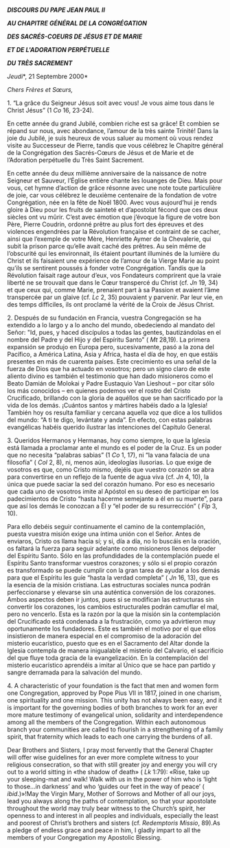 ***DISCOURS DU PAPE JEAN PAUL II***

***AU CHAPITRE GÉNÉRAL DE LA CONGRÉGATION***

***DES SACRÉS-COEURS DE JÉSUS ET DE MARIE***

***ET DE L'ADORATION PERPÉTUELLE***

***DU TRÈS SACREMENT***

*Jeudi**, 21 Septembre 2000*

*Chers Frères et Sœurs,*

1\. “La grâce du Seigneur Jésus soit avec vous! Je vous aime tous dans le Christ Jésus” (1 *Co* 16, 23-24).

En cette année du grand Jubilé, combien riche est sa grâce! Et combien se répand sur nous, avec abondance, l’amour de la très sainte Trinité! Dans la joie du Jubilé, je suis heureux de vous saluer au moment où vous rendez visite au Successeur de Pierre, tandis que vous célébrez le Chapitre général de la Congrégation des Sacrés-Cœurs de Jésus et de Marie et de l’Adoration perpétuelle du Très Saint Sacrement.

En cette année du deux millième anniversaire de la naissance de notre Seigneur et Sauveur, l’Église entière chante les louanges de Dieu. Mais pour vous, cet hymne d’action de grâce résonne avec une note toute particulière de joie, car vous célébrez le deuxième centenaire de la fondation de votre Congrégation, née en la fête de Noël 1800. Avec vous aujourd’hui je rends gloire à Dieu pour les fruits de sainteté et d’apostolat fécond que ces deux siècles ont vu mûrir. C’est avec émotion que j’évoque la figure de votre bon Père, Pierre Coudrin, ordonné prêtre au plus fort des épreuves et des violences engendrées par la Révolution française et contraint de se cacher, ainsi que l’exemple de votre Mère, Henriette Aymer de la Chevalerie, qui subit la prison parce qu’elle avait caché des prêtres. Au sein même de l’obscurité qui les environnait, ils étaient pourtant illuminés de la lumière du Christ et ils faisaient une expérience de l’amour de la Vierge Marie au point qu’ils se sentirent poussés à fonder votre Congrégation. Tandis que la Révolution faisait rage autour d’eux, vos Fondateurs comprirent que la vraie liberté ne se trouvait que dans le Cœur transpercé du Christ (cf. *Jn* 19, 34) et que ceux qui, comme Marie, prenaient part à sa Passion et avaient l’âme transpercée par un glaive (cf. *Lc* 2, 35) pouvaient y parvenir. Par leur vie, en des temps difficiles, ils ont proclamé la vérité de la Croix de Jésus Christ.

2\. Después de su fundación en Francia, vuestra Congregación se ha extendido a lo largo y a lo ancho del mundo, obedeciendo al mandato del Señor: "Id, pues, y haced discípulos a todas las gentes, bautizándolas en el nombre del Padre y del Hijo y del Espíritu Santo" ( *Mt* 28,19). La primera expansión se produjo en Europa pero, sucesivamente, pasó a la zona del Pacífico, a América Latina, Asia y Africa, hasta el día de hoy, en que estáis presentes en más de cuarenta países. Este crecimiento es una señal de la fuerza de Dios que ha actuado en vosotros; pero un signo claro de este aliento divino es también el testimonio que han dado misioneros como el Beato Damián de Molokai y Padre Eustaquio Van Lieshout – por citar sólo los más conocidos – en quienes podemos ver el rostro del Cristo Crucificado, brillando con la gloria de aquéllos que se han sacrificado por la vida de los demás. ¡Cuántos santos y mártires habéis dado a la Iglesia! También hoy os resulta familiar y cercana aquella voz que dice a los tullidos del mundo: “A ti te digo, levántate y anda”. En efecto, con estas palabras evangélicas habéis querido ilustrar las intenciones del Capítulo General.

3\. Queridos Hermanos y Hermanas, hoy como siempre, lo que la Iglesia está llamada a proclamar ante el mundo es el poder de la Cruz. Es un poder que no necesita “palabras sabias” (1 *Co* 1, 17), ni “la vana falacia de una filosofía” ( *Col* 2, 8), ni, menos aún, ideologías ilusorias. Lo que exige de vosotros es que, como Cristo mismo, dejéis que vuestro corazón se abra para convertirse en un reflejo de la fuente de agua viva (cf. *Jn* 4, 10), la única que puede saciar la sed del corazón humano. Por eso es necesario que cada uno de vosotros imite al Apóstol en su deseo de participar en los padecimientos de Cristo “hasta hacerme semejante a él en su muerte”, para que así los demás le conozcan a Él y “el poder de su resurrección” ( *Flp* 3, 10).

Para ello debéis seguir continuamente el camino de la contemplación, puesta vuestra misión exige una íntima unión con el Señor. Antes de enviaros, Cristo os llama hacia sí; y si, día a día, no lo buscáis en la oración, os faltará la fuerza para seguir adelante como misioneros llenos delpoder del Espíritu Santo. Sólo en las profundidades de la contemplación puede el Espíritu Santo transformar vuestros corazones; y sólo si el propio corazón es transformado se puede cumplir con la gran tarea de ayudar a los demás para que el Espíritu les guíe “hasta la verdad completa” ( *Jn* 16, 13), que es la esencia de la misión cristiana. Las estructuras sociales nunca podrán perfeccionarse y elevarse sin una auténtica conversión de los corazones. Ambos aspectos deben ir juntos, pues si se modifican las estructuras sin convertir los corazones, los cambios estructurales podrán camuflar el mal, pero no vencerlo. Esta es la razón por la que la misión sin la contemplación del Crucificado está condenada a la frustración, como ya advirtieron muy oportunamente los fundadores. Este es también el motivo por el que ellos insistieron de manera especial en el compromiso de la adoración del misterio eucarístico, puesto que es en el Sacramento del Altar donde la Iglesia contempla de manera inigualable el misterio del Calvario, el sacrificio del que fluye toda gracia de la evangelización. En la contemplación del misterio eucarístico aprendéis a imitar al Único que se hace pan partido y sangre derramada para la salvación del mundo.

4\. A characteristic of your foundation is the fact that men and women form one Congregation, approved by Pope Pius VII in 1817, joined in one charism, one spirituality and one mission. This unity has not always been easy, and it is important for the governing bodies of both branches to work for an ever more mature testimony of evangelical union, solidarity and interdependence among all the members of the Congregation. Within each autonomous branch your communities are called to flourish in a strengthening of a family spirit, that fraternity which leads to each one carrying the burdens of all.

Dear Brothers and Sisters, I pray most fervently that the General Chapter will offer wise guidelines for an ever more complete witness to your religious consecration, so that with still greater joy and energy you will cry out to a world sitting in «the shadow of death» ( *Lk* 1:79): «Rise, take up your sleeping-mat and walk! Walk with us in the power of him who is ‘light to those…in darkness’ and who ‘guides our feet in the way of peace’ ( *ibid*.)»!May the Virgin Mary, Mother of Sorrows and Mother of all our joys, lead you always along the paths of contemplation, so that your apostolate throughout the world may truly bear witness to the Church’s spirit, her openness to and interest in all peoples and individuals, especially the least and poorest of Christ’s brothers and sisters (cf. *Redemptoris Missio*, 89).As a pledge of endless grace and peace in him, I gladly impart to all the members of your Congregation my Apostolic Blessing.